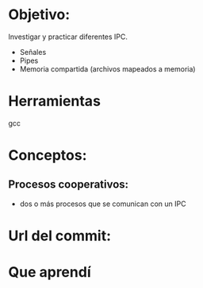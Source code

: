 # Objetivo:
Investigar y practicar diferentes IPC.
+ Señales
+ Pipes
+ Memoria compartida (archivos mapeados a memoria)

# Herramientas
gcc

# Conceptos:

## Procesos cooperativos:
  + dos o más procesos que se comunican con un IPC

# Url del commit:

# Que aprendí
